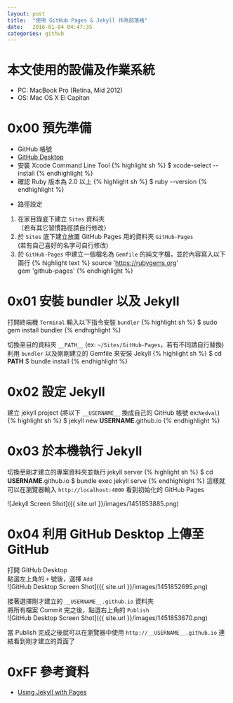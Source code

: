 ```yaml
---
layout: post
title:  "使用 GitHub Pages & Jekyll 作為部落格"
date:   2016-01-04 04:47:35
categories: github
---
```

# 本文使用的設備及作業系統 #
- PC: MacBook Pro (Retina, Mid 2012)
- OS: Mac OS X El Capitan

# 0x00 預先準備 #
- GitHub 帳號
- [GitHub Desktop](https://desktop.github.com)
- 安裝 Xcode Command Line Tool
{% highlight sh %}
$ xcode-select --install
{% endhighlight %}
- 確認 Ruby 版本為 2.0 以上
{% highlight sh %}
$ ruby --version
{% endhighlight %}
+ 路徑設定
1. 在家目錄底下建立 `Sites` 資料夾  
（若有其它習慣路徑請自行修改）
2. 於 `Sites` 底下建立放置 GitHub Pages 用的資料夾 `GitHub-Pages`  
 (若有自己喜好的名字可自行修改)
3. 於 `GitHub-Pages` 中建立一個檔名為 `Gemfile` 的純文字檔，並於內容寫入以下兩行
{% highlight text %}
source 'https://rubygems.org'  
gem 'github-pages'
{% endhighlight %}

# 0x01 安裝 bundler 以及 Jekyll #
打開終端機 `Terminal` 輸入以下指令安裝 `bundler`
{% highlight sh %}
$ sudo gem install bundler
{% endhighlight %}

切換至目的資料夾 `__PATH__` (ex: `~/Sites/GitHub-Pages`，若有不同請自行替換)  
利用 `bundler` 以及剛剛建立的 Gemfile 來安裝 Jekyll
{% highlight sh %}
$ cd __PATH__
$ bundle install
{% endhighlight %}

# 0x02 設定 Jekyll #
建立 jekyll project (將以下 `__USERNAME__` 換成自己的 GitHub 帳號 ex:`Nedval`)
{% highlight sh %}
$ jekyll new __USERNAME__.github.io
{% endhighlight %}

# 0x03 於本機執行 Jekyll #
切換至剛才建立的專案資料夾並執行 jekyll server
{% highlight sh %}
$ cd __USERNAME__.github.io
$ bundle exec jekyll serve
{% endhighlight %}
這樣就可以在瀏覽器輸入 `http://localhost:4000` 看到初始化的 GitHub Pages

![Jekyll Screen Shot]({{ site.url }}/images/1451853885.png)

# 0x04 利用 GitHub Desktop 上傳至 GitHub #  
打開 GitHub Desktop  
點選左上角的 `+` 號後，選擇 `Add`  
![GitHub Desktop Screen Shot]({{ site.url }}/images/1451852695.png)

接著選擇剛才建立的 `__USERNAME__.github.io` 資料夾  
將所有檔案 Commit 完之後，點選右上角的 `Publish`  
![GitHub Desktop Screen Shot]({{ site.url }}/images/1451853670.png)

當 Publish 完成之後就可以在瀏覽器中使用 `http://__USERNAME__.github.io` 連結看到剛才建立的頁面了

# 0xFF 參考資料 #
- [Using Jekyll with Pages](https://help.github.com/articles/using-jekyll-with-pages/)
